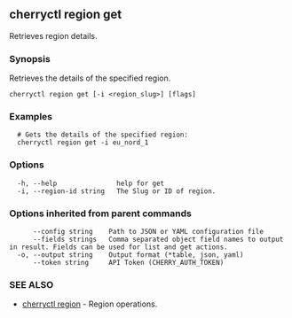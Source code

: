 ## cherryctl region get

Retrieves region details.

### Synopsis

Retrieves the details of the specified region.

```
cherryctl region get [-i <region_slug>] [flags]
```

### Examples

```
  # Gets the details of the specified region:
  cherryctl region get -i eu_nord_1
```

### Options

```
  -h, --help               help for get
  -i, --region-id string   The Slug or ID of region.
```

### Options inherited from parent commands

```
      --config string    Path to JSON or YAML configuration file
      --fields strings   Comma separated object field names to output in result. Fields can be used for list and get actions.
  -o, --output string    Output format (*table, json, yaml)
      --token string     API Token (CHERRY_AUTH_TOKEN)
```

### SEE ALSO

* [cherryctl region](cherryctl_region.md)	 - Region operations.

